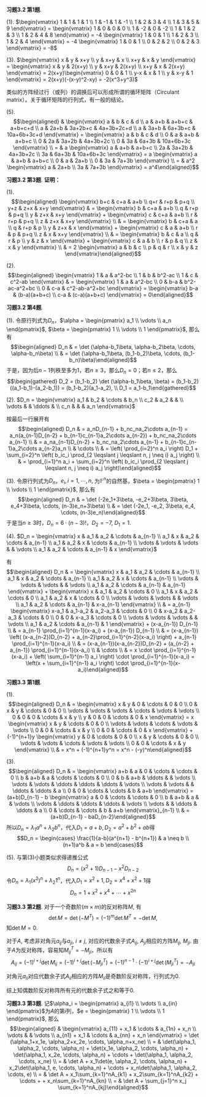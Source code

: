 **习题3.2 第1题**.

(1).
$\begin{vmatrix} 1 & 1 & 1 & 1 \\ 1 & -1 & 1 & -1 \\ 1 & 2 & 3 & 4 \\ 1 & 3 & 5 & 9 \end{vmatrix} = \begin{vmatrix} 1 & 0 & 0 & 0 \\ 1 & -2 & 0 & -2 \\ 1 & 1 & 2 & 3 \\ 1 & 2 & 4 & 8 \end{vmatrix} = -4 \begin{vmatrix} 1 & 0 & 1 \\ 1 & 2 & 3 \\ 1 & 2 & 4 \end{vmatrix} = -4 \begin{vmatrix} 1 & 0 & 1 \\ 0 & 2 & 2 \\ 0 & 2 & 3 \end{vmatrix} = -8$

(3).
$\begin{vmatrix} x & y & x+y \\ y & x+y & x \\ x+y & x & y \end{vmatrix} = \begin{vmatrix} x & y & 2(x+y) \\ y & x+y & 2(x+y) \\ x+y & x & 2(x+y) \end{vmatrix} = 2(x+y)\begin{vmatrix} 0 & 0 & 1 \\ y-x & x & 1 \\ y & x-y & 1 \end{vmatrix} = 2(x+y)(-(x-y)^2-xy) = -2(x^3+y^3)$

类似的方阵经过行（或列）的调换后可以形成所谓的循环矩阵（Circulant
matrix）。关于循环矩阵的行列式，有一般的结论。

(5). $$\begin{aligned}
& \begin{vmatrix} a & b & c & d \\ a & a+b & a+b+c & a+b+c+d \\ a & 2a+b & 3a+2b+c & 4a+3b+2c+d \\ a & 3a+b & 6a+3b+c & 10a+6b+3c+d \end{vmatrix} = \begin{vmatrix} a & b & c & d \\ 0 & a & a+b & a+b+c \\ 0 & 2a & 3a+2b & 4a+3b+2c \\ 0 & 3a & 6a+3b & 10a+6b+3c \end{vmatrix} \\
= & a \begin{vmatrix} a & a+b & a+b+c \\ 2a & 3a+2b & 4a+3b+2c \\ 3a & 6a+3b & 10a+6b+3c \end{vmatrix} = a \begin{vmatrix} a & a+b & a+b+c \\ 0 & a & 2a+b \\ 0 & 3a & 7a+3b \end{vmatrix} \\
= & a^2 \begin{vmatrix} a & 2a+b \\ 3a & 7a+3b \end{vmatrix} = a^4\end{aligned}$$

**习题3.2 第3题**. **证明：**

(1). $$\begin{aligned}
\begin{vmatrix} b+c & c+a & a+b \\ q+r & r+p & p+q \\ y+z & z+x & x+y \end{vmatrix} & = \begin{vmatrix} b & c+a & a+b \\ q & r+p & p+q \\ y & z+x & x+y \end{vmatrix} + \begin{vmatrix} c & c+a & a+b \\ r & r+p & p+q \\ z & z+x & x+y \end{vmatrix} \\
& = \begin{vmatrix} b & c+a & a \\ q & r+p & p \\ y & z+x & x \end{vmatrix} + \begin{vmatrix} c & a & a+b \\ r & p & p+q \\ z & x & x+y \end{vmatrix} \\
& = \begin{vmatrix} b & c & a \\ q & r & p \\ y & z & x \end{vmatrix} + \begin{vmatrix} c & a & b \\ r & p & q \\ z & x & y \end{vmatrix} \\
& = 2 \begin{vmatrix} a & b & c \\ p & q & r \\ x & y & z \end{vmatrix}\end{aligned}$$

(2). $$\begin{aligned}
\begin{vmatrix} 1 & a & a^2-bc \\ 1 & b & b^2-ac \\ 1 & c & c^2-ab \end{vmatrix} & = \begin{vmatrix} 1 & a & a^2-bc \\ 0 & b-a & b^2-ac-a^2+bc \\ 0 & c-a & c^2-ab-a^2+bc \end{vmatrix} = \begin{vmatrix} b-a & (b-a)(a+b+c) \\ c-a & (c-a)(a+b+c) \end{vmatrix} = 0\end{aligned}$$

**习题3.2 第4题**.

(1).
令原行列式为$D_n$，$\alpha = \begin{pmatrix} a_1 \\ \vdots \\ a_n \end{pmatrix}$,
$\beta = \begin{pmatrix} 1 \\ \vdots \\ 1 \end{pmatrix}$, 那么有
$$\begin{aligned}
D_n & = \det (\alpha-b_1\beta, \alpha-b_2\beta, \cdots, \alpha-b_n\beta) \\
& = \det (\alpha-b_1\beta, (b_1-b_2)\beta, \cdots, (b_1-b_n)\beta)\end{aligned}$$
于是，因为后$n-1$列秩至多为1，若$n \geqslant 3$，那么$D_n = 0$；若$n \leqslant 2$，那么
$$\begin{gathered}
    D_2 = (b_1-b_2) \det (\alpha-b_1\beta, \beta) = (b_1-b_2)((a_1-b_1)-(a_2-b_1)) = (b_1-b_2)(a_1-a_2), \\
    D_1 = a_1-b_1\end{gathered}$$

(2). $D_n = \begin{vmatrix}
a_1 & b_2 & \cdots & b_n \\ c_2 & a_2 & & \\ \vdots & & \ddots & \\ c_n & & & a_n
\end{vmatrix}$

按最后一行展开有 $$\begin{aligned}
D_n & = a_nD_{n-1} + b_nc_na_2\cdots a_{n-1} = a_n(a_{n-1}D_{n-2} + b_{n-1}c_{n-1}a_2\cdots a_{n-2}) + b_nc_na_2\cdots a_{n-1} \\
& = a_na_{n-1}D_{n-2} + b_nc_na_2\cdots a_{n-1} + b_{n-1}c_{n-1}a_2\cdots a_{n-2}a_n \\
& \cdots \\
& = \left( \prod_{i=2}^n a_i \right) D_1 + \sum_{i=2}^n \left( b_ic_i \prod_{2 \leqslant j \leqslant n, j \neq i} a_j \right) \\
& = \prod_{i=1}^n a_i + \sum_{i=2}^n \left( b_ic_i \prod_{2 \leqslant j \leqslant n, j \neq i} a_j \right)\end{aligned}$$

(3). 令原行列式为$D_n$，$e_i, i=1,\cdots,n,$
为$\mathbb{F}^n$的自然基，$\beta = \begin{pmatrix} 1 \\ \vdots \\ 1 \end{pmatrix}$,
那么有 $$\begin{aligned}
D_n & = \det (-2e_1+3\beta, -e_2+3\beta, 3\beta, e_4+3\beta, \cdots, (n-3)e_n+3\beta) \\
& = \det (-2e_1, -e_2, 3\beta, e_4, \cdots, (n-3)e_n)\end{aligned}$$
于是当$n \geqslant 3$时，$D_n = 6 \cdot (n-3)!$，$D_2 = -7$, $D_1 = 1$.

(4). $D_n = \begin{vmatrix}
x & a_1 & a_2 & \cdots & a_{n-1} \\ a_1 & x & a_2 & \cdots & a_{n-1} \\ a_1 & a_2 & x & \cdots & a_{n-1} \\ \vdots & \vdots & \vdots & & \vdots \\ a_1 & a_2 & \cdots & a_{n-1} & x
\end{vmatrix}$

有 $$\begin{aligned}
D_n & = \begin{vmatrix}
x & a_1 & a_2 & \cdots & a_{n-1} \\ a_1 & x & a_2 & \cdots & a_{n-1} \\ a_1 & a_2 & x & \cdots & a_{n-1} \\ \vdots & \vdots & \vdots & & \vdots \\ a_1 & a_2 & \cdots & a_{n-1} & a_{n-1}
\end{vmatrix} + \begin{vmatrix}
x & a_1 & a_2 & \cdots & 0 \\ a_1 & x & a_2 & \cdots & 0 \\ a_1 & a_2 & x & \cdots & 0 \\ \vdots & \vdots & \vdots & & \vdots \\ a_1 & a_2 & \cdots & a_{n-1} & x-a_{n-1} \end{vmatrix} \\
& = a_{n-1} \begin{vmatrix}
x-a_1 & a_1-a_2 & a_2-a_3 & \cdots & 0 \\ 0 & x-a_2 & a_2-a_3 & \cdots & 0 \\ 0 & 0 & x-a_3 & \cdots & 0 \\ \vdots & \vdots & \vdots & & \vdots \\ a_1 & a_2 & \cdots & a_{n-1} & 1
\end{vmatrix} + (x-a_{n-1}) D_{n-1} \\
& = a_{n-1} \prod_{i=1}^{n-1}(x-a_i) + (x-a_{n-1}) D_{n-1} \\
& = (x-a_{n-1}) \left( (x-a_{n-2})D_{n-2} + a_{n-2}\prod_{i=1}^{n-2}(x-a_i) \right) + a_{n-1} \prod_{i=1}^{n-1}(x-a_i) \\
& = (x-a_{n-1})(x-a_{n-2})D_{n-2} + (a_{n-2} + a_{n-1}) \prod_{i=1}^{n-1}(x-a_i) \\
& \cdots \\
& = x \cdot \prod_{i=1}^{n-1}(x-a_i) + \left( \sum_{i=1}^{n-1} a_i \right) \cdot \prod_{i=1}^{n-1}(x-a_i) = \left(x + \sum_{i=1}^{n-1} a_i \right) \cdot \prod_{i=1}^{n-1}(x-a_i)\end{aligned}$$

**习题3.3 第1题**.

(1). $$\begin{aligned}
D_n & = \begin{vmatrix} x & y & 0 & \cdots & 0 & 0 \\ 0 & x & y & \cdots & 0 & 0 \\ \vdots & \vdots & \vdots & \cdots & \vdots & \vdots \\ 0 & 0 & 0 & \cdots & x & y \\ y & 0 & 0 & \cdots & 0 & x \end{vmatrix} = x \begin{vmatrix} x & y & \cdots & 0 & 0 \\ \vdots & \vdots & \cdots & \vdots & \vdots \\ 0 & 0 & \cdots & x & y \\ 0 & 0 & \cdots & 0 & x \end{vmatrix} + (-1)^{n+1}y \begin{vmatrix} y & 0 & \cdots & 0 & 0 \\ x & y & \cdots & 0 & 0 \\ \vdots & \vdots & \cdots & \vdots & \vdots \\ 0 & 0 & \cdots & x & y \end{vmatrix} \\
& = x^n + (-1)^{n+1}y^n = x^n - (-y)^n\end{aligned}$$

(3). $$\begin{aligned}
D_n & = \begin{vmatrix} a+b & a & 0 & \cdots & \cdots & 0 \\ b & a+b & a & \cdots & \cdots & 0 \\ 0 & b & a+b & \ddots & & \vdots \\ \vdots & \vdots & \ddots & \ddots & \ddots & \vdots \\ \vdots & \vdots & & \ddots & \ddots & a \\ 0 & 0 & \cdots & \cdots & b & a+b \end{vmatrix} = (a+b)D_{n-1} - b \begin{vmatrix} a & 0 & \cdots & \cdots & 0 \\ b & a+b & a & & \vdots \\ \vdots & \ddots & \ddots & \ddots & \vdots \\ \vdots & & \ddots & \ddots & a \\ 0 & \cdots & \cdots & b & a+b \end{vmatrix}_{n-1} \\
& = (a+b)D_{n-1} - baD_{n-2}\end{aligned}$$
所以$D_n = \lambda_1 a^n + \lambda_2 b^n$，代入$D_1=a+b,D_2=a^2+b^2+ab$得
$$D_n = \begin{cases} \frac{1}{a-b}(a^{n+1} - b^{n+1}) & a \neq b \\ (n+1)a^b & a = b \end{cases}$$

(5). 与第(3)小题类似求得递推公式 $$D_n = (x^2+1)D_{n-1} - x^2D_{n-2}$$
令$D_n = \lambda_1 (x^2)^n + \lambda_2 1^n$，代入$D_1 = x^2+1, D_2 = x^4 + x^2 + 1$得
$$D_n = 1+x^2+x^4+\cdots+x^{2n}$$

**习题3.3 第2题**. 对于一个奇数阶($m\times m$)的反对称阵$M$, 有
$$\det M = \det (-M^T) = (-1)^{m}\det M^T = -\det M,$$ 知$\det M = 0$.

对于$A$, 考虑非对角元$a_{ij}$与$a_{ji}$, $i\neq j$,
对应的代数余子式$A_{ij}$, $A_{ji}$相应的方阵$M_{ij}$, $M_{ji}$.
由于$A$为反对称阵，容易知$M_{ij}^T = - M_{ji}$，所以有
$$A_{ij} = (-1)^{i+j}\det M_{ij} = (-1)^{i+j}\det (-M_{ji}^T) = (-1)^{n-1}\cdot(-1)^{i+j}\det (M_{ji}^T) = -A_{ji}$$

对角元$a_{ii}$对应代数余子式$A_{ii}$相应的方阵$M_{ii}$是奇数阶反对称阵，行列式为$0$.

综上知偶数阶反对称阵所有元的代数余子式之和等于$0$.

**习题3.3 第3题**.
记$\alpha_i = \begin{pmatrix} a_{i1} \\ \vdots \\ a_{in} \end{pmatrix}$为$A$的第$i$列，$e = \begin{pmatrix} 1 \\ \vdots \\ 1 \end{pmatrix}$,
那么 $$\begin{aligned}
& \begin{vmatrix} a_{11} + x_1 & \cdots & a_{1n} + x_n \\ \vdots & & \vdots \\ a_{n1} + x_1 & \cdots & a_{nn} + x_n \end{vmatrix} = \det (\alpha_1+x_1e, \alpha_2+x_2e, \cdots, \alpha_n+x_ne) \\
= & \det(\alpha_1, \alpha_2, \cdots, \alpha_n) + \det(x_1e, \alpha_2, \cdots, \alpha_n) + \det(\alpha_1, x_2e, \cdots, \alpha_n) + \cdots + \det(\alpha_1, \alpha_2, \cdots, x_ne) \\
= & \det A + x_1\det(e, \alpha_2, \cdots, \alpha_n) + x_2\det(\alpha_1, e, \cdots, \alpha_n) + \cdots + x_n\det(\alpha_1, \alpha_2, \cdots, e) \\
= & \det A + x_1\sum_{k=1}^nA_{k1} + x_2\sum_{k=1}^nA_{k2} + \cdots + + x_n\sum_{k=1}^nA_{kn} \\
= & \det A + \sum_{j=1}^n x_j \sum_{k=1}^nA_{kj}\end{aligned}$$
